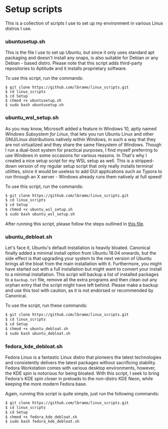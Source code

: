 # Setup scripts

This is a collection of scripts I use to set up my environment in various Linux distros I use.



### ubuntusetup.sh

This is the file I use to set up Ubuntu, but since it only uses standard apt packaging and doesn't install any snaps, is also suitable for Debian or any Debian - based distro. Please note that this script adds third-party repositories to Aptitude and it installs proprietary software.

To use this script, run the commands:

```shell
$ git clone https://github.com/lbrame/linux_scripts.git
$ cd linux_scripts
$ cd Setup
$ chmod +x ubuntusetup.sh
$ sudo bash ubuntusetup.sh
```



### ubuntu_wsl_setup.sh

As you may know, Microsoft added a feature in Windows 10, aptly named *Windows Subsystem for Linux*, that lets you run Ubuntu Linux and other GNU/Linux distributions natively within Windows, in such a way that they are not virtualized and they share the same filesystem of Windows. Though I run a dual-boot system for practical purposes, I find myself preferring to use Windows in some occasions for various reasons. In That's why I created a nice setup script for my WSL setup as well. This is a stripped-down version of my regular setup script that only really installs terminal utilities, since it would be useless to add GUI applications such as Typora to run through an X server - Windows already runs them natively at full speed!

To use this script, run the commands:

```bash
$ git clone https://github.com/lbrame/linux_scripts.git
$ cd linux_scripts
$ cd Setup
$ chmod +x ubuntu_wsl_setup.sh
$ sudo bash ubuntu_wsl_setup.sh
```
After running this script, please follow the steps outlined in [this file](https://github.com/lbrame/linux_scripts/blob/master/Setup/WSL_on_ZSH.md).



### ubuntu_debloat.sh

Let's face it, Ubuntu's default installation is heavily bloated. Canonical finally added a minimal install option from Ubuntu 18.04 onwards, but the side effect is that upgrading your system to the next version of Ubuntu brings all the bloat from the main installation with it. Furthermore, you might have started out with a full installation but might want to convert your install to a minimal installation. This script will backup a list of installed packages to a `backup.txt` file, remove all the extra programs and then clean out any orphan entry that the script might have left behind. Please make a backup and use this tool with caution, as it is not endorsed or recommended by Canonical.

To use the script, run these commands:

```bash
$ git clone https://github.com/lbrame/linux_scripts.git
$ cd linux_scripts
$ cd Setup
$ chmod +x ubuntu_debloat.sh
$ sudo bash ubuntu_debloat.sh
```



### fedora_kde_debloat.sh

Fedora Linux is a fantastic Linux distro that pioneers the latest technologies and consistently delivers the latest packages without sacrificing stability. Fedora Workstation comes with various desktop environments, however, the KDE spin is notorious for being bloated. With this script, I seek to bring Fedora's KDE spin closer in preloads to the non-distro KDE Neon, while keeping the more modern Fedora base.

Again, running this script is quite simple, just run the following commands:

```bash
$ git clone https://github.com/lbrame/linux_scripts.git
$ cd linux_scripts
$ cd Setup
$ chmod +x fedora_kde_debloat.sh
$ sudo bash fedora_kde_debloat.sh
```


